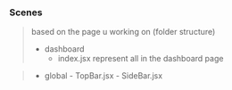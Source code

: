 ### Scenes
> based on the page u working on 
> (folder structure)
> - dashboard
>      - index.jsx
>  represent all in the dashboard page 


> - global
>       - TopBar.jsx
>       - SideBar.jsx
>